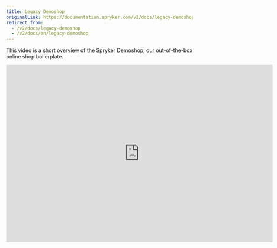 ```yaml
---
title: Legacy Demoshop
originalLink: https://documentation.spryker.com/v2/docs/legacy-demoshop
redirect_from:
  - /v2/docs/legacy-demoshop
  - /v2/docs/en/legacy-demoshop
---
```


This video is a short overview of the Spryker Demoshop, our out-of-the-box online shop boilerplate. 

<iframe src="https://fast.wistia.net/embed/iframe/n757g61f8o" title="Legacy Demo Shop" allowtransparency="true" frameborder="0" scrolling="no" class="wistia_embed" name="wistia_embed" allowfullscreen="0" mozallowfullscreen="0" webkitallowfullscreen="0" oallowfullscreen="0" msallowfullscreen="0" width="720" height="480"></iframe>
